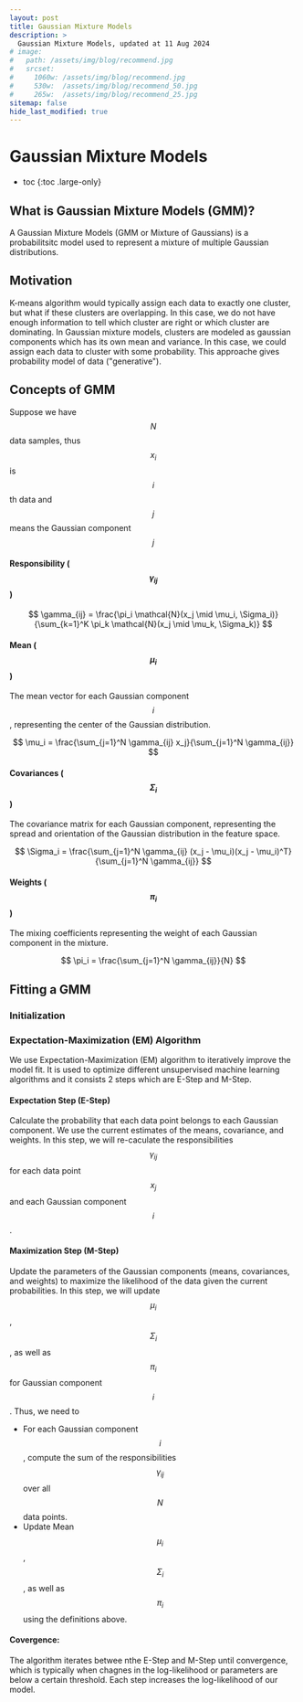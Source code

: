 ```yaml
---
layout: post
title: Gaussian Mixture Models
description: >
  Gaussian Mixture Models, updated at 11 Aug 2024
# image: 
#   path: /assets/img/blog/recommend.jpg
#   srcset:
#     1060w: /assets/img/blog/recommend.jpg
#     530w:  /assets/img/blog/recommend_50.jpg
#     265w:  /assets/img/blog/recommend_25.jpg
sitemap: false
hide_last_modified: true
---
```


# Gaussian Mixture Models

* toc
{:toc .large-only}

## What is Gaussian Mixture Models (GMM)?

A Gaussian Mixture Models (GMM or Mixture of Gaussians) is a probabilitsitc model used to represent a mixture of multiple Gaussian distributions. 

## Motivation
K-means algorithm would typically assign each data to exactly one cluster, but what if these clusters are overlapping. In this case, we do not have enough information to tell which cluster are right or which cluster are dominating. In Gaussian mixture models, clusters are modeled as gaussian components which has its own mean and variance. In this case, we could assign each data to cluster with some probability. This approache gives probability model of data ("generative").

## Concepts of GMM
Suppose we have $$ N $$ data samples, thus $$ x_i $$ is $$ i $$th data and $$ j $$ means the Gaussian component $$ j $$
#### Responsibility ($$\gamma_{ij}$$)

$$
\gamma_{ij} = \frac{\pi_i \mathcal{N}(x_j \mid \mu_i, \Sigma_i)}{\sum_{k=1}^K \pi_k \mathcal{N}(x_j \mid \mu_k, \Sigma_k)}
$$

#### Mean ($$ \mu_i $$)

The mean vector for each Gaussian component $$ i $$, representing the center of the Gaussian distribution.

$$
\mu_i = \frac{\sum_{j=1}^N \gamma_{ij} x_j}{\sum_{j=1}^N \gamma_{ij}}
$$


#### Covariances ($$ \Sigma_i $$)
The covariance matrix for each Gaussian component, representing the spread and orientation of the Gaussian distribution in the feature space.

$$
\Sigma_i = \frac{\sum_{j=1}^N \gamma_{ij} (x_j - \mu_i)(x_j - \mu_i)^T}{\sum_{j=1}^N \gamma_{ij}}
$$


#### Weights ($$ \pi_i $$)

The mixing coefficients representing the weight of each Gaussian component in the mixture.

$$
\pi_i = \frac{\sum_{j=1}^N \gamma_{ij}}{N}
$$

## Fitting a GMM

### Initialization

### Expectation-Maximization (EM) Algorithm
We use Expectation-Maximization (EM) algorithm to iteratively improve the model fit. It is used to optimize different unsupervised machine learning algorithms and it consists 2 steps which are E-Step and M-Step.

#### Expectation Step (E-Step)
Calculate the probability that each data point belongs to each Gaussian component. We use the current estimates of the means, covariance, and weights. In this step, we will re-caculate the responsibilities $$ \gamma_{ij}$$ for each data point $$ x_j $$ and each Gaussian component $$ i $$.


#### Maximization Step (M-Step)
Update the parameters of the Gaussian components (means, covariances, and weights) to maximize the likelihood of the data given the current probabilities. In this step, we will update $$ \mu_i $$, $$ \Sigma_i $$, as well as $$ \pi_i $$ for Gaussian component $$ i $$. Thus, we need to
- For each Gaussian component $$ i $$, compute the sum of the responsibilities $$ \gamma_{ij} $$ over all $$ N $$ data points.
- Update Mean $$ \mu_i $$, $$ \Sigma_i $$, as well as $$ \pi_i $$ using the definitions above.

#### Covergence:
The algorithm iterates betwee nthe E-Step and M-Step until convergence, which is typically when chagnes in the log-likelihood or parameters are below a certain threshold. Each step increases the log-likelihood of our model.